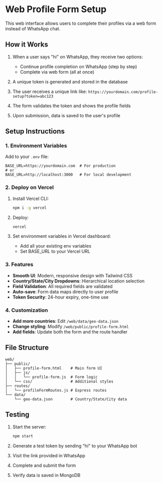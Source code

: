 # Web Profile Form Setup

This web interface allows users to complete their profiles via a web form instead of WhatsApp chat.

## How it Works

1. When a user says "hi" on WhatsApp, they receive two options:
   - Continue profile completion on WhatsApp (step by step)
   - Complete via web form (all at once)

2. A unique token is generated and stored in the database
3. The user receives a unique link like: `https://yourdomain.com/profile-setup?token=abc123`
4. The form validates the token and shows the profile fields
5. Upon submission, data is saved to the user's profile

## Setup Instructions

### 1. Environment Variables

Add to your `.env` file:
```
BASE_URL=https://yourdomain.com  # For production
# or
BASE_URL=http://localhost:3000   # For local development
```

### 2. Deploy on Vercel

1. Install Vercel CLI:
   ```bash
   npm i -g vercel
   ```

2. Deploy:
   ```bash
   vercel
   ```

3. Set environment variables in Vercel dashboard:
   - Add all your existing env variables
   - Set BASE_URL to your Vercel URL

### 3. Features

- **Smooth UI**: Modern, responsive design with Tailwind CSS
- **Country/State/City Dropdowns**: Hierarchical location selection
- **Field Validation**: All required fields are validated
- **Auto-save**: Form data maps directly to user profile
- **Token Security**: 24-hour expiry, one-time use

### 4. Customization

- **Add more countries**: Edit `/web/data/geo-data.json`
- **Change styling**: Modify `/web/public/profile-form.html`
- **Add fields**: Update both the form and the route handler

## File Structure

```
web/
├── public/
│   ├── profile-form.html    # Main form UI
│   ├── js/
│   │   └── profile-form.js  # Form logic
│   └── css/                 # Additional styles
├── routes/
│   └── profileFormRoutes.js # Express routes
└── data/
    └── geo-data.json        # Country/State/City data
```

## Testing

1. Start the server:
   ```bash
   npm start
   ```

2. Generate a test token by sending "hi" to your WhatsApp bot

3. Visit the link provided in WhatsApp

4. Complete and submit the form

5. Verify data is saved in MongoDB